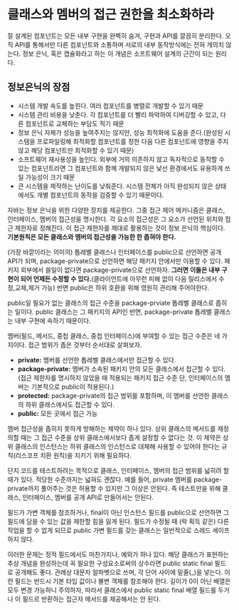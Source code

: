 # 클래스와 멤버의 접근 권한을 최소화하라
잘 설계된 컴포넌트는 모든 내부 구현을 완벽히 숨겨, 구현과 API를 깔끔히 분리한다. 오직 API를 통해서만 다른 컴포넌트와 소통하며 서로의 내부 동작방식에는 전혀 개의치 않는다. 정보 은닉, 혹은 캡슐화라고 하는 이 개념은 소프트웨어 설계의 근간이 되는 원리다.

## 정보은닉의 장점
* 시스템 개발 속도를 높힌다. 여러 컴포넌트를 병렬로 개발할 수 있기 때문
* 시스템 관리 비용을 낮춘다. 각 컴포넌트를 더 빨리 파악하여 디버깅할 수 있고, 다른 컴포넌트로 교체하는 부담도 적기 때문
* 정보 은닉 자체가 성능을 높여주지는 않지만, 성능 최적화에 도움을 준다.(완성된 시스템을 프로파일링해 최적화할 컴포넌트를 정한 다음 다른 컴포넌트에 영향을 주지 않고 해당 컴포넌트만 최적화할 수 있기 때문)
* 소프트웨어 재사용성을 높인다. 외부에 거의 의존하지 않고 독자적으로 동작할 수 있는 컴포넌트라면 그 컴포넌트와 함께 개발되지 않은 낯선 환경에서도 유용하게 쓰일 가능성이 크기 때문
* 큰 시스템을 제작하는 난이도를 낮춰준다. 시스템 전체가 아직 완성되지 않은 상태에서도 개별 컴포넌트의 동작을 검증할 수 있기 때문이다.

자바는 정보 은닉을 위한 다양한 장치를 제공한다. 그중 접근 제어 메커니즘은 클래스, 인터페이스, 멤버의 접근성을 명시한다. 각 요소의 접근성은 그 요소가 선언된 위치와 접근 제한자로 정해진다. 이 접근 제한자를 제대로 활용하는 것이 정보 은닉의 핵심이다.
**기본원칙은 모든 클래스와 멤버의 접근성을 가능한 한 좁혀야 한다.**

(가장 바깥이라는 의미의) 톱레벨 클래스나 인터페이스를 public으로 선언하면 공개 API가 되며, package-private으로 선언하면 해당 패키지 안에서만 이용할 수 있다. 패키지 외부에서 쓸일이 없다면 package-private으로 선언하자. **그러면 이들은 내부 구현이 되어 언제든 수정할 수 있다.**(클라이언트에 아무런 피해 없이 다음 릴리스에서 수정,교체,제거 가능) 반면 public은 하위 호환을 위해 영원히 관리해 주어야한다. 

public일 필요가 없는 클래스의 접근 수준을 package-prviate 톱레벨 클래스로 좁히는 일이다. public 클래스는 그 패키지의 API인 반면, package-private 톱레벨 클래스는 내부 구현에 속하기 때문이다.

멤버(필드, 메서드, 중첩 클래스, 중첩 인터페이스)에 부여할 수 있는 접근 수준은 네 가지이다. 접근 범위가 좁은 것부터 순서대로 살펴보자.
* **private:** 멤버를 선언한 톱레벨 클래스에서만 접근할 수 있다.
* **package-private:** 멤버가 소속된 패키지 안의 모든 클래스에서 접근할 수 있다.(접근 제한자를 명시하지 않았을 때 적용되는 패키지 접근 수준 단, 인터페이스의 멤버는 기본적으로 public이 적용된다.)
* **protected:** package-private의 접근 범위를 포함하며, 이 멤버를 선언한 클래스의 하위 클래스에서도 접근할 수 있다.
* **public:** 모든 곳에서 접근 가능

멤버 접근성을 좁히지 못하게 방해하는 제약이 하나 있다. 상위 클래스의 메서드를 재정의할 때는 그 접근 수준을 상위 클래스에서보다 좁게 설정할 수 없다는 것. 이 제약은 상위 클래스의 인스턴스는 하위 클래스의 인스턴스로 대체해 사용할 수 있어야 한다는 규칙(리스코프 치환 원칙)을 지키기 위해 필요하다.

단지 코드를 테스트하려는 목적으로 클래스, 인터페이스, 멤버의 접근 범위를 넓히려 할 때가 있다. 적당한 수준까지는 넓혀도 괜찮다. 예를 들어, private 멤버를 package-private까지 풀어주는 것은 허용할 수 있지만 그 이상은 안된다. 즉 테스트만을 위해 클래스, 인터페이스, 멤버를 공개 API로 만들어서는 안된다.

필드가 가변 객체를 참조하거나, final이 아닌 인스턴스 필드를 public으로 선언하면 그 필드에 담을 수 있는 값을 제한할 힘을 잃게 된다. 필드가 수정될 때 (락 획득 같은) 다른 작업을 할 수 없게 되므로 public 가변 필드를 갖는 클래스는 일반적으로 스레드 세이프하지 않다.

이러한 문제는 정적 필드에서도 마찬가지나, 예외가 하나 있다. 해당 클래스가 표현하는 추상 개념을 완성하는데 꼭 필요한 구성요소로써의 상수라면 public static final 필드로 공개해도 좋다. 관례상 대문자 알파벳으로 쓰며, 각 단어 사이에 밑줄(_)을 넣는다. 이런 필드는 반드시 기본 타입 값이나 불변 객체를 참조해야 한다. 길이가 0이 아닌 배열은 모두 변경 가능하니 주의하자, 따라서 클래스에서 public static final 배열 필드를 두거나 이 필드르 반환하는 접근자 메서드를 제공해서는 안 된다.
